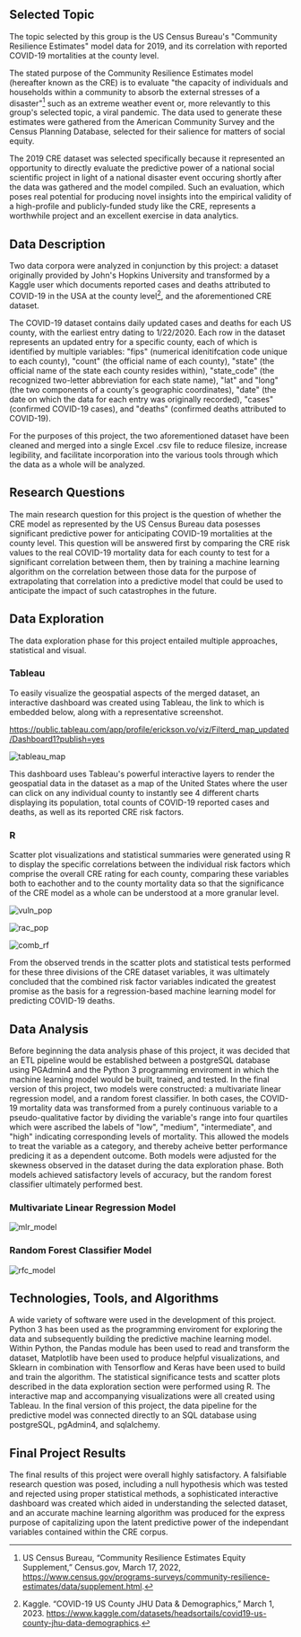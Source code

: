 

## Selected Topic
The topic selected by this group is the US Census Bureau's "Community Resilience Estimates" model data for 2019, and its correlation with reported COVID-19 mortalities at the county level.  

The stated purpose of the Community Resilience Estimates model (hereafter known as the CRE) is to evaluate "the capacity of individuals and households within a community to absorb the external stresses of a disaster"[^1] such as an extreme weather event or, more relevantly to this group's selected topic, a viral pandemic.  The data used to generate these estimates were gathered from the American Community Survey and the Census Planning Database, selected for their salience for matters of social equity.

The 2019 CRE dataset was selected specifically because it represented an opportunity to directly evaluate the predictive power of a national social scientific project in light of a national disaster event occuring shortly after the data was gathered and the model compiled.  Such an evaluation, which poses real potential for producing novel insights into the empirical validity of a high-profile and publicly-funded study like the CRE, represents a worthwhile project and an excellent exercise in data analytics.

## Data Description
Two data corpora were analyzed in conjunction by this project:  a dataset originally provided by John's Hopkins University and transformed by a Kaggle user which documents reported cases and deaths attributed to COVID-19 in the USA at the county level[^2], and the aforementioned CRE dataset.  

The COVID-19 dataset contains daily updated cases and deaths for each US county, with the earliest entry dating to 1/22/2020.  Each row in the dataset represents an updated entry for a specific county, each of which is identified by multiple variables: "fips" (numerical idenitifcation code unique to each county), "count" (the official name of each county), "state" (the official name of the state each county resides within), "state_code" (the recognized two-letter abbreviation for each state name), "lat" and "long" (the two components of a county's geographic coordinates), "date" (the date on which the data for each entry was originally recorded), "cases" (confirmed COVID-19 cases), and "deaths" (confirmed deaths attributed to COVID-19).

For the purposes of this project, the two aforementioned dataset have been cleaned and merged into a single Excel .csv file to reduce filesize, increase legibility, and facilitate incorporation into the various tools through which the data as a whole will be analyzed.   

## Research Questions
The main research question for this project is the question of whether the CRE model as represented by the US Census Bureau data posesses significant predictive power for anticipating COVID-19 mortalities at the county level.  This question will be answered first by comparing the CRE risk values to the real COVID-19 mortality data for each county to test for a significant correlation between them, then by training a machine learning algorithm on the correlation between those data for the purpose of extrapolating that correlation into a predictive model that could be used to anticipate the impact of such catastrophes in the future.  

## Data Exploration 
The data exploration phase for this project entailed multiple approaches, statistical and visual.  

### Tableau
To easily visualize the geospatial aspects of the merged dataset, an interactive dashboard was created using Tableau, the link to which is embedded below, along with a representative screenshot.

https://public.tableau.com/app/profile/erickson.vo/viz/Filterd_map_updated/Dashboard1?publish=yes

 ![tableau_map](https://github.com/raksnotes/Final-Capstone-/blob/Alexander/AM_Segment%203/Images/tableau_map.png)

 This dashboard uses Tableau's powerful interactive layers to render the geospatial data in the dataset as a map of the United States where the user can click on any individual county to instantly see 4 different charts displaying its population, total counts of COVID-19 reported cases and deaths, as well as its reported CRE risk factors.

 ### R
Scatter plot visualizations and statistical summaries were generated using R to display the specific correlations between the individual risk factors which comprise the overall CRE rating for each county, comparing these variables both to eachother and to the county mortality data so that the significance of the CRE model as a whole can be understood at a more granular level.  

 ![vuln_pop](https://github.com/raksnotes/Final-Capstone-/blob/Alexander/AM_Segment%203/Images/vuln_pop.png)
 
 ![rac_pop](https://github.com/raksnotes/Final-Capstone-/blob/Alexander/AM_Segment%203/Images/rac_pop.png)
 
 ![comb_rf](https://github.com/raksnotes/Final-Capstone-/blob/Alexander/AM_Segment%203/Images/comb_rf.png)

From the observed trends in the scatter plots and statistical tests performed for these three divisions of the CRE dataset variables, it was ultimately concluded that the combined risk factor variables indicated the greatest promise as the basis for a regression-based machine learning model for predicting COVID-19 deaths.  

## Data Analysis
Before beginning the data analysis phase of this project, it was decided that an ETL pipeline would be established between a postgreSQL database using PGAdmin4 and the Python 3 programming enviroment in which the machine learning model would be built, trained, and tested.  In the final version  of this project, two models were constructed: a multivariate linear regression model, and a random forest classifier.  In both cases, the COVID-19 mortality data was transformed from a purely continuous variable to a pseudo-qualitative factor by dividing the variable's range into four quartiles which were ascribed the labels of "low", "medium", "intermediate", and "high" indicating corresponding levels of mortality.  This allowed the models to treat the variable as a category, and thereby acheive better performance predicing it as a dependent outcome.  Both models were adjusted for the skewness observed in the dataset during the data exploration phase.  Both models achieved satisfactory levels of accuracy, but the random forest classifier ultimately performed best.  

### Multivariate Linear Regression Model
 ![mlr_model](https://github.com/raksnotes/Final-Capstone-/blob/Alexander/AM_Segment%203/Images/mlr_model.png)

### Random Forest Classifier Model
 ![rfc_model](https://github.com/raksnotes/Final-Capstone-/blob/Alexander/AM_Segment%203/Images/rfc_model.png)


## Technologies, Tools, and Algorithms
A wide variety of software were used in the development of this project.  Python 3 has been used as the programming enviroment for exploring the data and subsequently building the predictive machine learning model.  Within Python, the Pandas module has been used to read and transform the dataset, Matplotlib have been used to produce helpful visualizations, and Sklearn in combination with Tensorflow and Keras have been used to build and train the algorithm.  The statistical significance tests and scatter plots described in the data exploration section were performed using R.  The interactive map and accompanying visualizations were all created using Tableau.  In the final version of this project, the data pipeline for the predictive model was connected directly to an SQL database using postgreSQL, pgAdmin4, and sqlalchemy.         
  

## Final Project Results
The final results of this project were overall highly satisfactory.  A falsifiable research question was posed, including a null hypothesis which was tested and rejected using proper statistical methods, a sophisticated interactive dashboard was created which aided in understanding the selected dataset, and an accurate machine learning algorithm was produced for the express purpose of capitalizing upon the latent predictive power of the independant variables contained within the CRE corpus.  



[^1]: US Census Bureau, “Community Resilience Estimates Equity Supplement,” Census.gov, March 17, 2022, https://www.census.gov/programs-surveys/community-resilience-estimates/data/supplement.html.
[^2]: Kaggle. “COVID-19 US County JHU Data & Demographics,” March 1, 2023. https://www.kaggle.com/datasets/headsortails/covid19-us-county-jhu-data-demographics.









